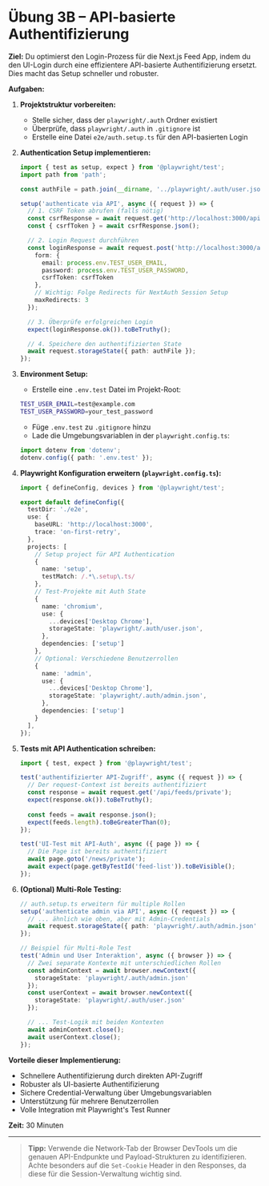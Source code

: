 # Übung 3B – API-basierte Authentifizierung

**Ziel:**
Du optimierst den Login-Prozess für die Next.js Feed App, indem du den UI-Login durch eine effizientere API-basierte Authentifizierung ersetzt. Dies macht das Setup schneller und robuster.

**Aufgaben:**

1. **Projektstruktur vorbereiten:**
   - Stelle sicher, dass der `playwright/.auth` Ordner existiert
   - Überprüfe, dass `playwright/.auth` in `.gitignore` ist
   - Erstelle eine Datei `e2e/auth.setup.ts` für den API-basierten Login

2. **Authentication Setup implementieren:**
   ```typescript
   import { test as setup, expect } from '@playwright/test';
   import path from 'path';

   const authFile = path.join(__dirname, '../playwright/.auth/user.json');

   setup('authenticate via API', async ({ request }) => {
     // 1. CSRF Token abrufen (falls nötig)
     const csrfResponse = await request.get('http://localhost:3000/api/auth/csrf');
     const { csrfToken } = await csrfResponse.json();

     // 2. Login Request durchführen
     const loginResponse = await request.post('http://localhost:3000/api/auth/callback/credentials', {
       form: {
         email: process.env.TEST_USER_EMAIL,
         password: process.env.TEST_USER_PASSWORD,
         csrfToken: csrfToken
       },
       // Wichtig: Folge Redirects für NextAuth Session Setup
       maxRedirects: 3
     });

     // 3. Überprüfe erfolgreichen Login
     expect(loginResponse.ok()).toBeTruthy();

     // 4. Speichere den authentifizierten State
     await request.storageState({ path: authFile });
   });
   ```

3. **Environment Setup:**
   - Erstelle eine `.env.test` Datei im Projekt-Root:
   ```bash
   TEST_USER_EMAIL=test@example.com
   TEST_USER_PASSWORD=your_test_password
   ```
   - Füge `.env.test` zu `.gitignore` hinzu
   - Lade die Umgebungsvariablen in der `playwright.config.ts`:
   ```typescript
   import dotenv from 'dotenv';
   dotenv.config({ path: '.env.test' });
   ```

4. **Playwright Konfiguration erweitern (`playwright.config.ts`):**
   ```typescript
   import { defineConfig, devices } from '@playwright/test';

   export default defineConfig({
     testDir: './e2e',
     use: {
       baseURL: 'http://localhost:3000',
       trace: 'on-first-retry',
     },
     projects: [
       // Setup project für API Authentication
       {
         name: 'setup',
         testMatch: /.*\.setup\.ts/
       },
       // Test-Projekte mit Auth State
       {
         name: 'chromium',
         use: {
           ...devices['Desktop Chrome'],
           storageState: 'playwright/.auth/user.json',
         },
         dependencies: ['setup']
       },
       // Optional: Verschiedene Benutzerrollen
       {
         name: 'admin',
         use: {
           ...devices['Desktop Chrome'],
           storageState: 'playwright/.auth/admin.json',
         },
         dependencies: ['setup']
       }
     ],
   });
   ```

5. **Tests mit API Authentication schreiben:**
   ```typescript
   import { test, expect } from '@playwright/test';

   test('authentifizierter API-Zugriff', async ({ request }) => {
     // Der request-Context ist bereits authentifiziert
     const response = await request.get('/api/feeds/private');
     expect(response.ok()).toBeTruthy();
     
     const feeds = await response.json();
     expect(feeds.length).toBeGreaterThan(0);
   });

   test('UI-Test mit API-Auth', async ({ page }) => {
     // Die Page ist bereits authentifiziert
     await page.goto('/news/private');
     await expect(page.getByTestId('feed-list')).toBeVisible();
   });
   ```

6. **(Optional) Multi-Role Testing:**
   ```typescript
   // auth.setup.ts erweitern für multiple Rollen
   setup('authenticate admin via API', async ({ request }) => {
     // ... ähnlich wie oben, aber mit Admin-Credentials
     await request.storageState({ path: 'playwright/.auth/admin.json' });
   });

   // Beispiel für Multi-Role Test
   test('Admin und User Interaktion', async ({ browser }) => {
     // Zwei separate Kontexte mit unterschiedlichen Rollen
     const adminContext = await browser.newContext({ 
       storageState: 'playwright/.auth/admin.json' 
     });
     const userContext = await browser.newContext({ 
       storageState: 'playwright/.auth/user.json' 
     });

     // ... Test-Logik mit beiden Kontexten
     await adminContext.close();
     await userContext.close();
   });
   ```

**Vorteile dieser Implementierung:**
- Schnellere Authentifizierung durch direkten API-Zugriff
- Robuster als UI-basierte Authentifizierung
- Sichere Credential-Verwaltung über Umgebungsvariablen
- Unterstützung für mehrere Benutzerrollen
- Volle Integration mit Playwright's Test Runner

**Zeit:** 30 Minuten

---

> **Tipp:** Verwende die Network-Tab der Browser DevTools um die genauen API-Endpunkte und Payload-Strukturen zu identifizieren. Achte besonders auf die `Set-Cookie` Header in den Responses, da diese für die Session-Verwaltung wichtig sind.

